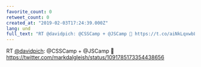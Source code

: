 ```yaml
---
favorite_count: 0
retweet_count: 0
created_at: "2019-02-03T17:24:39.000Z"
lang: und
full_text: "RT @davidpich: @CSSCamp + @JSCamp 🥤 https://t.co/aiNkLqxwbL"
---
```


RT [@davidpich](https://twitter.com/davidpich): @CSSCamp + @JSCamp 🥤
<https://twitter.com/markdalgleish/status/1091785173354438656>
